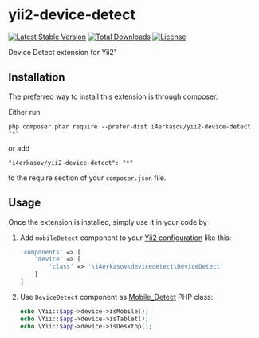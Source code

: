 yii2-device-detect
==============
[![Latest Stable Version](https://poser.pugx.org/i4erkasov/yii2-device-detect/v/stable)](https://packagist.org/packages/i4erkasov/yii2-device-detect)
[![Total Downloads](https://poser.pugx.org/i4erkasov/yii2-device-detect/downloads)](https://packagist.org/packages/i4erkasov/yii2-device-detect)
[![License](https://poser.pugx.org/i4erkasov/yii2-device-detect/license)](https://packagist.org/packages/i4erkasov/yii2-device-detect)

Device Detect extension for Yii2"

Installation
------------

The preferred way to install this extension is through [composer](http://getcomposer.org/download/).

Either run

```
php composer.phar require --prefer-dist i4erkasov/yii2-device-detect "*"
```

or add

```
"i4erkasov/yii2-device-detect": "*"
```

to the require section of your `composer.json` file.


Usage
-----

Once the extension is installed, simply use it in your code by  :

1. Add `mobileDetect` component to your [Yii2 configuration](http://www.yiiframework.com/doc-2.0/guide-concept-configurations.html#application-configurations)
like this:

    ```php
    'components' => [
        'device' => [
            'class' => '\i4erkasov\devicedetect\DeviceDetect'
        ]
    ]
    ```

2. Use `DeviceDetect` component as [Mobile_Detect](http://mobiledetect.net/) PHP class:

    ```php
    echo \Yii::$app->device->isMobile();
    echo \Yii::$app->device->isTablet();
    echo \Yii::$app->device->isDesktop();
